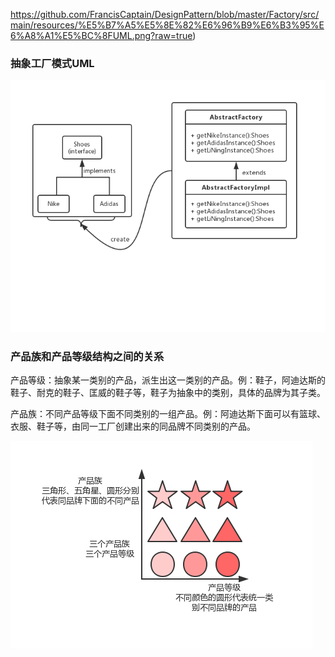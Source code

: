 https://github.com/FrancisCaptain/DesignPattern/blob/master/Factory/src/main/resources/%E5%B7%A5%E5%8E%82%E6%96%B9%E6%B3%95%E6%A8%A1%E5%BC%8FUML.png?raw=true)

### 抽象工厂模式UML

![抽象工厂模式UML](https://github.com/FrancisCaptain/DesignPattern/blob/master/Factory/src/main/resources/%E6%8A%BD%E8%B1%A1%E5%B7%A5%E5%8E%82%E6%A8%A1%E5%BC%8FUML.jpg?raw=true)

### 产品族和产品等级结构之间的关系

产品等级：抽象某一类别的产品，派生出这一类别的产品。例：鞋子，阿迪达斯的鞋子、耐克的鞋子、匡威的鞋子等，鞋子为抽象中的类别，具体的品牌为其子类。

产品族：不同产品等级下面不同类别的一组产品。例：阿迪达斯下面可以有篮球、衣服、鞋子等，由同一工厂创建出来的同品牌不同类别的产品。

![产品族与产品等级](https://github.com/FrancisCaptain/DesignPattern/blob/master/Factory/src/main/resources/%E4%BA%A7%E5%93%81%E7%AD%89%E7%BA%A7%E4%B8%8E%E4%BA%A7%E5%93%81%E6%97%8F.png?raw=true)
